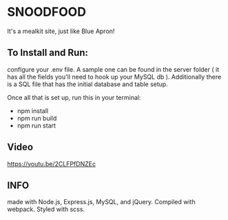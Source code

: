 # SNOODFOOD
It's a mealkit site, just like Blue Apron!

## To Install and Run:
configure your .env file. A sample one can be found in the server folder  ( it has all the fields you'll need to hook up your MySQL db ).
Additionally there is a SQL file that has the initial database and table setup.

Once all that is set up, run this in your terminal:

- npm install
- npm run build
- npm run start

## Video
https://youtu.be/2CLFPfDNZEc

## INFO
made with Node.js, Express.js, MySQL, and jQuery. Compiled with webpack. Styled with scss.